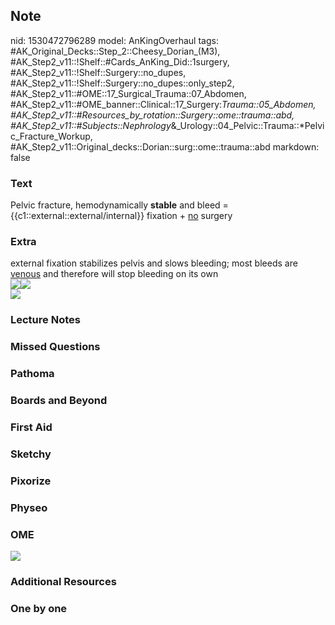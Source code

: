 ## Note
nid: 1530472796289
model: AnKingOverhaul
tags: #AK_Original_Decks::Step_2::Cheesy_Dorian_(M3), #AK_Step2_v11::!Shelf::#Cards_AnKing_Did::1surgery, #AK_Step2_v11::!Shelf::Surgery::no_dupes, #AK_Step2_v11::!Shelf::Surgery::no_dupes::only_step2, #AK_Step2_v11::#OME::17_Surgical_Trauma::07_Abdomen, #AK_Step2_v11::#OME_banner::Clinical::17_Surgery:_Trauma::05_Abdomen, #AK_Step2_v11::#Resources_by_rotation::Surgery::ome::trauma::abd, #AK_Step2_v11::#Subjects::Nephrology_&_Urology::04_Pelvic::Trauma::*Pelvic_Fracture_Workup, #AK_Step2_v11::Original_decks::Dorian::surg::ome::trauma::abd
markdown: false

### Text
Pelvic fracture, hemodynamically <b>stable</b> and bleed =
{{c1::external::external/internal}} fixation + <u>no</u> surgery

### Extra
<div>
  external fixation stabilizes pelvis and slows bleeding; most
  bleeds are <u>venous</u> and therefore will stop bleeding on its
  own
</div>
<div><img src="paste-186775242801153%20(1).jpg"><img src=
"paste-187617056391169.jpg"></div><img src=
"paste-160305359355905.jpg">

### Lecture Notes


### Missed Questions


### Pathoma


### Boards and Beyond


### First Aid


### Sketchy


### Pixorize


### Physeo


### OME
<div class="ome-widget">
  <a href=
  "https://onlinemeded.org/spa/surgery-trauma/abdomen/acquire?ref=anki">
  <img src="_OME_AnkiFlashcards_Lesson_2.png"></a>
</div>

### Additional Resources


### One by one

